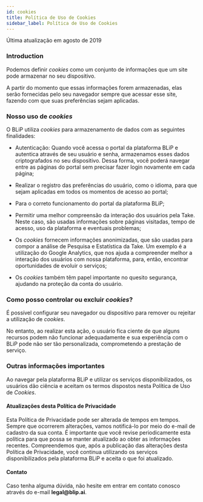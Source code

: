 ```yaml
---
id: cookies
title: Política de Uso de Cookies
sidebar_label: Política de Uso de Cookies
---
```


Última atualização em agosto de 2019

### Introduction
Podemos definir *cookies* como um conjunto de informações que um site pode armazenar no seu dispositivo.

A partir do momento que essas informações forem armazenadas, elas serão fornecidas pelo seu navegador sempre que acessar esse site, fazendo com que suas preferências sejam aplicadas.

### Nosso uso de *cookies*
O BLiP utiliza *cookies* para armazenamento de dados com as seguintes finalidades:

* Autenticação: Quando você acessa o portal da plataforma BLiP e autentica através de seu usuário e senha, armazenamos esses dados criptografados no seu dispositivo. Dessa forma, você poderá navegar entre as páginas do portal sem precisar fazer login novamente em cada página;<br>

* Realizar o registro das preferências do usuário, como o idioma, para que sejam aplicadas em todos os momentos de acesso ao portal;<br>

* Para o correto funcionamento do portal da plataforma BLiP;<br>

* Permitir uma melhor compreensão da interação dos usuários pela Take. Neste caso, são usadas informações sobre páginas visitadas, tempo de acesso, uso da plataforma e eventuais problemas; <br>

* Os *cookies* fornecem informações anonimizadas, que são usadas para compor a análise de Pesquisa e Estatística da Take. Um exemplo é a utilização do Google Analytics, que nos ajuda a compreender melhor a interação dos usuários com nossa plataforma, para, então, encontrar oportunidades de evoluir o serviços; <br>

* Os *cookies* também têm papel importante no quesito segurança, ajudando na proteção da conta do usuário.


### Como posso controlar ou excluir *cookies*?
É possível configurar seu navegador ou dispositivo para remover ou rejeitar a utilização de *cookies*.

No entanto, ao realizar esta ação, o usuário fica ciente de que alguns recursos podem não funcionar adequadamente e sua experiência com o BLiP pode não ser tão personalizada, comprometendo a prestação de serviço.

### Outras informações importantes
Ao navegar pela plataforma BLiP e utilizar os serviços disponibilizados, os usuários dão ciência e aceitam os termos dispostos nesta Política de Uso de *Cookies*.

#### Atualizações desta Política de Privacidade
Esta Política de Privacidade pode ser alterada de tempos em tempos. Sempre que ocorrerem alterações, vamos notificá-lo por meio do e-mail de cadastro da sua conta. É importante que você revise periodicamente esta política para que possa se manter atualizado ao obter as informações recentes. Compreendemos que, após a publicação das alterações desta Política de Privacidade, você continua utilizando os serviços disponibilizados pela plataforma BLiP e aceita o que foi atualizado.

#### Contato
Caso tenha alguma dúvida, não hesite em entrar em contato conosco através do e-mail **legal\@blip\.ai**.
